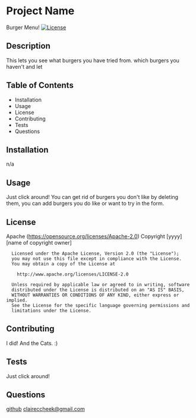 
  
  # Project Name
  Burger Menu!
  [![License](https://img.shields.io/badge/License-Apache%202.0-blue.svg)](https://opensource.org/licenses/Apache-2.0)
  
  ## Description
  This lets you see what burgers you have tried from. which burgers you haven't and let
  
  ## Table of Contents
  
  * Installation
  * Usage
  * License
  * Contributing
  * Tests
  * Questions
  
  ## Installation
  n/a
  
  ## Usage
  Just click around! You can get rid of burgers you don't like by deleting them, you can add burgers you do like or want to try in the form.
  
  ## License
  Apache
  (https://opensource.org/licenses/Apache-2.0)
  Copyright [yyyy] [name of copyright owner]

      Licensed under the Apache License, Version 2.0 (the "License");
      you may not use this file except in compliance with the License.
      You may obtain a copy of the License at
   
        http://www.apache.org/licenses/LICENSE-2.0
   
      Unless required by applicable law or agreed to in writing, software
      distributed under the License is distributed on an "AS IS" BASIS,
      WITHOUT WARRANTIES OR CONDITIONS OF ANY KIND, either express or implied.
      See the License for the specific language governing permissions and
      limitations under the License.
  
  ## Contributing
  I did! And the Cats. :)
  
  ## Tests
  Just click around!
  
  ## Questions
  [github](http://www.github.com/cccheek)
  claireccheek@gmail.com